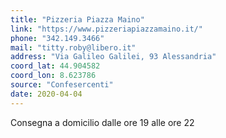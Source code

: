 ```yaml
---
title: "Pizzeria Piazza Maino"
link: "https://www.pizzeriapiazzamaino.it/"
phone: "342.149.3466"
mail: "titty.roby@libero.it"
address: "Via Galileo Galilei, 93 Alessandria"
coord_lat: 44.904582
coord_lon: 8.623786
source: "Confesercenti"
date: 2020-04-04
---
```


Consegna a domicilio dalle ore 19 alle ore 22
